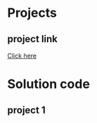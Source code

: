 # Projects

## project link
[Click here](https://stackblitz.com/edit/dom-project-chaiaurcode?file=index.html)

# Solution code

## project 1

```javascript

```